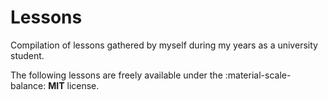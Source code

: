 # Lessons

Compilation of lessons gathered by myself during my years as a university student.

The following lessons are freely available under the :material-scale-balance: __MIT__ license.